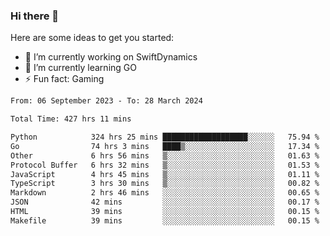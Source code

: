 ### Hi there 👋

Here are some ideas to get you started:

- 🔭 I’m currently working on SwiftDynamics
- 🌱 I’m currently learning GO
-  ⚡ Fun fact: Gaming
  
  <!--
- 👯 I’m looking to collaborate on ...
- 🤔 I’m looking for help with ...
- 💬 Ask me about ...
- 📫 How to reach me: ...
- 😄 Pronouns: ...
-->

<!--START_SECTION:waka-->

```txt
From: 06 September 2023 - To: 28 March 2024

Total Time: 427 hrs 11 mins

Python            324 hrs 25 mins ███████████████████░░░░░░   75.94 %
Go                74 hrs 3 mins   ████▒░░░░░░░░░░░░░░░░░░░░   17.34 %
Other             6 hrs 56 mins   ▒░░░░░░░░░░░░░░░░░░░░░░░░   01.63 %
Protocol Buffer   6 hrs 32 mins   ▒░░░░░░░░░░░░░░░░░░░░░░░░   01.53 %
JavaScript        4 hrs 45 mins   ▒░░░░░░░░░░░░░░░░░░░░░░░░   01.11 %
TypeScript        3 hrs 30 mins   ▒░░░░░░░░░░░░░░░░░░░░░░░░   00.82 %
Markdown          2 hrs 46 mins   ░░░░░░░░░░░░░░░░░░░░░░░░░   00.65 %
JSON              42 mins         ░░░░░░░░░░░░░░░░░░░░░░░░░   00.17 %
HTML              39 mins         ░░░░░░░░░░░░░░░░░░░░░░░░░   00.15 %
Makefile          39 mins         ░░░░░░░░░░░░░░░░░░░░░░░░░   00.15 %
```

<!--END_SECTION:waka-->

